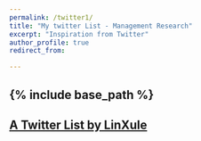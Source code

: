 ```yaml
---
permalink: /twitter1/
title: "My twitter List - Management Research"
excerpt: "Inspiration from Twitter"
author_profile: true
redirect_from:

---
```

{% include base_path %}
------
<a class="twitter-timeline" href="https://twitter.com/LinXule/lists/mgmtresearch?ref_src=twsrc%5Etfw">A Twitter List by LinXule</a> <script async src="https://platform.twitter.com/widgets.js" charset="utf-8"></script>
------
